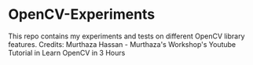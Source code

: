 # OpenCV-Experiments
This repo contains my experiments and tests on different OpenCV library features.
Credits: Murthaza Hassan - Murthaza's Workshop's Youtube Tutorial in Learn OpenCV in 3 Hours
